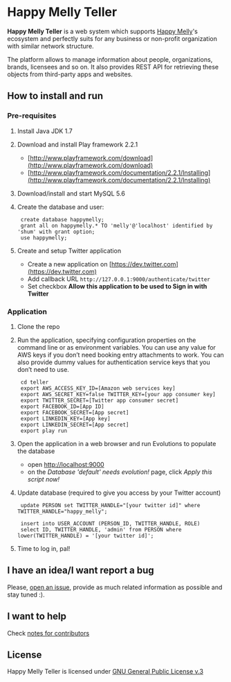 # Happy Melly Teller

**Happy Melly Teller** is a web system which supports [Happy Melly](http://happymelly.com)'s
ecosystem and perfectly suits for any business or non-profit organization
with similar network structure.

The platform allows to manage information about people, organizations, brands,
licensees and so on. It also provides REST API for retrieving these objects
from third-party apps and websites.

## How to install and run

### Pre-requisites

1. Install Java JDK 1.7
2. Download and install Play framework 2.2.1
    * [http://www.playframework.com/download](http://www.playframework.com/download)
    * [http://www.playframework.com/documentation/2.2.1/Installing](http://www.playframework.com/documentation/2.2.1/Installing)
3. Download/install and start MySQL 5.6
4. Create the database and user:

        create database happymelly;
        grant all on happymelly.* TO 'melly'@'localhost' identified by 'shum' with grant option;
        use happymelly;

5. Create and setup Twitter application
    * Create a new application on [https://dev.twitter.com](https://dev.twitter.com)
    * Add callback URL `http://127.0.0.1:9000/authenticate/twitter`
    * Set checkbox **Allow this application to be used to Sign in with Twitter**

### Application

1. Clone the repo
2. Run the application, specifying configuration properties on the command line or as environment variables. You can use
   any value for AWS keys if you don’t need booking entry attachments to work. You can also provide dummy values for
   authentication service keys that you don’t need to use.

        cd teller
        export AWS_ACCESS_KEY_ID=[Amazon web services key]
        export AWS_SECRET_KEY=false TWITTER_KEY=[your app consumer key]
        export TWITTER_SECRET=[Twitter app consumer secret]
        export FACEBOOK_ID=[App ID]
        export FACEBOOK_SECRET=[App secret]
        export LINKEDIN_KEY=[App key]
        export LINKEDIN_SECRET=[App secret]
        export play run

3. Open the application in a web browser and run Evolutions to populate the database
    * open [http://localhost:9000](http://localhost:9000)
    * on the _Database 'default' needs evolution!_ page, click _Apply this script now!_
4. Update database (required to give you access by your Twitter account)

        update PERSON set TWITTER_HANDLE="[your twitter id]" where TWITTER_HANDLE="happy_melly";

        insert into USER_ACCOUNT (PERSON_ID, TWITTER_HANDLE, ROLE)
        select ID, TWITTER_HANDLE, 'admin' from PERSON where lower(TWITTER_HANDLE) = '[your twitter id]';

5. Time to log in, pal!

## I have an idea/I want report a bug

Please, [open an issue](https://github.com/HappyMelly/teller/issues), provide as
much related information as possible and stay tuned :).

## I want to help

Check [notes for contributors](https://github.com/HappyMelly/teller/blob/master/CONTRIBUTING.md)

## License

Happy Melly Teller is licensed under [GNU General Public License v.3](http://www.gnu.org/copyleft/gpl.html)